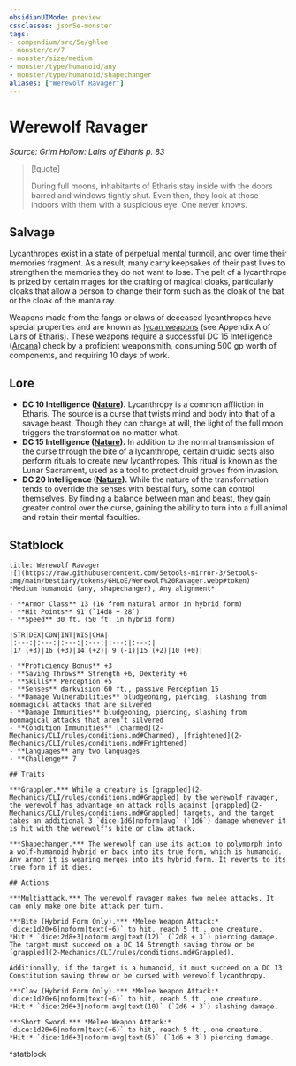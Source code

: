 ```yaml
---
obsidianUIMode: preview
cssclasses: json5e-monster
tags:
- compendium/src/5e/ghloe
- monster/cr/7
- monster/size/medium
- monster/type/humanoid/any
- monster/type/humanoid/shapechanger
aliases: ["Werewolf Ravager"]
---
```

# Werewolf Ravager
*Source: Grim Hollow: Lairs of Etharis p. 83*  

> [!quote]  
> 
> During full moons, inhabitants of Etharis stay inside with the doors barred and windows tightly shut. Even then, they look at those indoors with them with a suspicious eye. One never knows.

## Salvage

Lycanthropes exist in a state of perpetual mental turmoil, and over time their memories fragment. As a result, many carry keepsakes of their past lives to strengthen the memories they do not want to lose. The pelt of a lycanthrope is prized by certain mages for the crafting of magical cloaks, particularly cloaks that allow a person to change their form such as the cloak of the bat or the cloak of the manta ray.

Weapons made from the fangs or claws of deceased lycanthropes have special properties and are known as [lycan weapons](2-Mechanics/CLI/items/lycan-weapon-ghloe.md) (see Appendix A of Lairs of Etharis). These weapons require a successful DC 15 Intelligence ([Arcana](2-Mechanics/CLI/rules/skills.md#Arcana)) check by a proficient weaponsmith, consuming 500 gp worth of components, and requiring 10 days of work.

## Lore

- **DC 10 Intelligence ([Nature](2-Mechanics/CLI/rules/skills.md#Nature)).** Lycanthropy is a common affliction in Etharis. The source is a curse that twists mind and body into that of a savage beast. Though they can change at will, the light of the full moon triggers the transformation no matter what.  
- **DC 15 Intelligence ([Nature](2-Mechanics/CLI/rules/skills.md#Nature)).** In addition to the normal transmission of the curse through the bite of a lycanthrope, certain druidic sects also perform rituals to create new lycanthropes. This ritual is known as the Lunar Sacrament, used as a tool to protect druid groves from invasion.  
- **DC 20 Intelligence ([Nature](2-Mechanics/CLI/rules/skills.md#Nature)).** While the nature of the transformation tends to override the senses with bestial fury, some can control themselves. By finding a balance between man and beast, they gain greater control over the curse, gaining the ability to turn into a full animal and retain their mental faculties.  

## Statblock

```ad-statblock
title: Werewolf Ravager
![](https://raw.githubusercontent.com/5etools-mirror-3/5etools-img/main/bestiary/tokens/GHLoE/Werewolf%20Ravager.webp#token)
*Medium humanoid (any, shapechanger), Any alignment*

- **Armor Class** 13 (16 from natural armor in hybrid form)
- **Hit Points** 91 (`14d8 + 28`)
- **Speed** 30 ft. (50 ft. in hybrid form)

|STR|DEX|CON|INT|WIS|CHA|
|:---:|:---:|:---:|:---:|:---:|:---:|
|17 (+3)|16 (+3)|14 (+2)| 9 (-1)|15 (+2)|10 (+0)|

- **Proficiency Bonus** +3
- **Saving Throws** Strength +6, Dexterity +6
- **Skills** Perception +5
- **Senses** darkvision 60 ft., passive Perception 15
- **Damage Vulnerabilities** bludgeoning, piercing, slashing from nonmagical attacks that are silvered
- **Damage Immunities** bludgeoning, piercing, slashing from nonmagical attacks that aren't silvered
- **Condition Immunities** [charmed](2-Mechanics/CLI/rules/conditions.md#Charmed), [frightened](2-Mechanics/CLI/rules/conditions.md#Frightened)
- **Languages** any two languages
- **Challenge** 7

## Traits

***Grappler.*** While a creature is [grappled](2-Mechanics/CLI/rules/conditions.md#Grappled) by the werewolf ravager, the werewolf has advantage on attack rolls against [grappled](2-Mechanics/CLI/rules/conditions.md#Grappled) targets, and the target takes an additional 3 `dice:1d6|noform|avg` (`1d6`) damage whenever it is hit with the werewolf's bite or claw attack.

***Shapechanger.*** The werewolf can use its action to polymorph into a wolf-humanoid hybrid or back into its true form, which is humanoid. Any armor it is wearing merges into its hybrid form. It reverts to its true form if it dies.

## Actions

***Multiattack.*** The werewolf ravager makes two melee attacks. It can only make one bite attack per turn.

***Bite (Hybrid Form Only).*** *Melee Weapon Attack:* `dice:1d20+6|noform|text(+6)` to hit, reach 5 ft., one creature. *Hit:* `dice:2d8+3|noform|avg|text(12)` (`2d8 + 3`) piercing damage. The target must succeed on a DC 14 Strength saving throw or be [grappled](2-Mechanics/CLI/rules/conditions.md#Grappled).

Additionally, if the target is a humanoid, it must succeed on a DC 13 Constitution saving throw or be cursed with werewolf lycanthropy.

***Claw (Hybrid Form Only).*** *Melee Weapon Attack:* `dice:1d20+6|noform|text(+6)` to hit, reach 5 ft., one creature. *Hit:* `dice:2d6+3|noform|avg|text(10)` (`2d6 + 3`) slashing damage.

***Short Sword.*** *Melee Weapon Attack:* `dice:1d20+6|noform|text(+6)` to hit, reach 5 ft., one creature. *Hit:* `dice:1d6+3|noform|avg|text(6)` (`1d6 + 3`) piercing damage.
```
^statblock